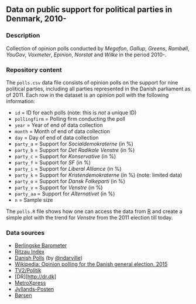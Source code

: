 Data on public support for political parties in Denmark, 2010-
---

### Description

Collection of opinion polls conducted by _Megafon_, _Gallup_, _Greens_, _Rambøll_, _YouGov_, _Voxmeter_, _Epinion_, _Norstat_ and _Wilke_ in the period 2010-. 

### Repository content

The `polls.csv` data file consists of opinion polls on the support for nine political parties, including all parties represented in the Danish parliament as of 2011. Each row in the dataset is an opinion poll with the following information:

 - `id` = ID for each polls (note: this is _not_ a unique ID)
 - `pollingfirm` = Polling firm conducting the poll
 - `year` = Year of end of data collection
 - `month` = Month of end of data collection
 - `day` = Day of end of data collection
 - `party_a` = Support for _Socialdemokraterne_ (in %)
 - `party_b` = Support for _Det Radikale Venstre_ (in %)
 - `party_c` = Support for _Konservative_ (in %)
 - `party_f` = Support for _SF_ (in %)
 - `party_i` = Support for _Liberal Alliance_ (in %)
 - `party_k` = Support for _Kristendemokraterne_ (in %) (note: limited data)
 - `party_o` = Support for _Dansk Folkeparti_ (in %)
 - `party_v` = Support for _Venstre_ (in %)
 - `party_aa` = Support for _Alternativet_ (in %)
 - `n` = Sample size
 
 The `polls.R` file shows how one can access the data from [R](http://www.r-project.org/) and create a simple plot with the trend for _Venstre_ from the 2011 election till today. 

### Data sources

 - [Berlingske Barometer](http://www.politiko.dk/barometeret)
 - [Ritzau Index](https://www.ritzau.dk/Produkter%20og%20Services/Ritzau%20Index.aspx)
 - [Danish Polls](https://github.com/ndarville/danish-polls) (by [@ndarville](https://github.com/ndarville))
 - [Wikipedia: Opinion polling for the Danish general election, 2015](http://en.wikipedia.org/wiki/Opinion_polling_for_the_Danish_general_election,_2015)
 - [TV2/Politik](http://politik.tv2.dk/)
 - [DR][http://dr.dk] 
 - [MetroXpress](http://www.mx.dk/)
 - [Jyllands-Posten](http://jyllands-posten.dk/)
 - [Børsen](http://borsen.dk)
